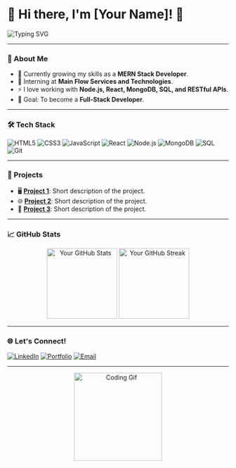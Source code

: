 # 👋 Hi there, I'm [Your Name]! 🚀

![Typing SVG](https://readme-typing-svg.demolab.com?font=Fira+Code&size=24&pause=1000&color=F75249&center=true&vCenter=true&width=600&lines=Full-Stack+Developer+in+the+making;MERN+Stack+Enthusiast;Passionate+about+Learning+%26+Building;Always+up+for+a+Challenge!)

---

### 🌟 About Me
- 🌱 Currently growing my skills as a **MERN Stack Developer**.
- 💼 Interning at **Main Flow Services and Technologies**.
- ⚡ I love working with **Node.js, React, MongoDB, SQL, and RESTful APIs**.
- 🎯 Goal: To become a **Full-Stack Developer**.

---

### 🛠️ Tech Stack
![HTML5](https://img.shields.io/badge/-HTML5-E34F26?style=flat-square&logo=html5&logoColor=white)
![CSS3](https://img.shields.io/badge/-CSS3-1572B6?style=flat-square&logo=css3)
![JavaScript](https://img.shields.io/badge/-JavaScript-F7DF1E?style=flat-square&logo=javascript&logoColor=black)
![React](https://img.shields.io/badge/-React-61DAFB?style=flat-square&logo=react&logoColor=black)
![Node.js](https://img.shields.io/badge/-Node.js-339933?style=flat-square&logo=node.js&logoColor=white)
![MongoDB](https://img.shields.io/badge/-MongoDB-47A248?style=flat-square&logo=mongodb&logoColor=white)
![SQL](https://img.shields.io/badge/-SQL-4479A1?style=flat-square&logo=mysql&logoColor=white)
![Git](https://img.shields.io/badge/-Git-F05032?style=flat-square&logo=git&logoColor=white)

---

### 🚀 Projects
- 🖥️ [**Project 1**](#): Short description of the project.
- 🌐 [**Project 2**](#): Short description of the project.
- 📱 [**Project 3**](#): Short description of the project.

---

### 📈 GitHub Stats
<div align="center">
  <img src="https://github-readme-stats.vercel.app/api?username=yourusername&show_icons=true&theme=radical" alt="Your GitHub Stats" height="160" />
  <img src="https://github-readme-streak-stats.herokuapp.com/?user=yourusername&theme=radical" alt="Your GitHub Streak" height="160" />
</div>

---

### 🌐 Let's Connect!
[![LinkedIn](https://img.shields.io/badge/-LinkedIn-0077B5?style=flat-square&logo=linkedin&logoColor=white)](https://linkedin.com/in/yourprofile)
[![Portfolio](https://img.shields.io/badge/-Portfolio-24292E?style=flat-square&logo=githubpages&logoColor=white)](https://yourportfolio.com)
[![Email](https://img.shields.io/badge/-Email-EA4335?style=flat-square&logo=gmail&logoColor=white)](mailto:youremail@example.com)

---

<div align="center">
  <img src="https://media.giphy.com/media/jTNG3RF6EwbkpD4LZx/giphy.gif" alt="Coding Gif" height="200" />
</div>
